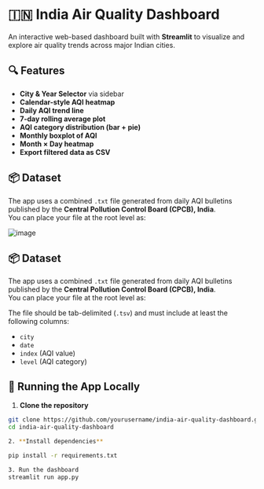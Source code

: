 # 🇮🇳 India Air Quality Dashboard

An interactive web-based dashboard built with **Streamlit** to visualize and explore air quality trends across major Indian cities.

## 🔍 Features

- **City & Year Selector** via sidebar
- **Calendar-style AQI heatmap**
- **Daily AQI trend line**
- **7-day rolling average plot**
- **AQI category distribution (bar + pie)**
- **Monthly boxplot of AQI**
- **Month × Day heatmap**
- **Export filtered data as CSV**

## 📦 Dataset

The app uses a combined `.txt` file generated from daily AQI bulletins published by the **Central Pollution Control Board (CPCB), India**.  
You can place your file at the root level as:



![image](https://github.com/user-attachments/assets/d7de1e4a-f3b5-4589-b565-509d6bd84ab0)


## 📦 Dataset

The app uses a combined `.txt` file generated from daily AQI bulletins published by the **Central Pollution Control Board (CPCB), India**.  
You can place your file at the root level as:


The file should be tab-delimited (`.tsv`) and must include at least the following columns:
- `city`
- `date`
- `index` (AQI value)
- `level` (AQI category)

## 🚀 Running the App Locally

1. **Clone the repository**

```bash
git clone https://github.com/yourusername/india-air-quality-dashboard.git
cd india-air-quality-dashboard

2. **Install dependencies**

pip install -r requirements.txt

3. Run the dashboard
streamlit run app.py
